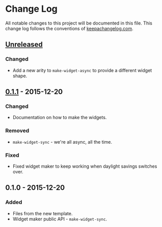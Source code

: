 # Change Log
All notable changes to this project will be documented in this file. This change log follows the conventions of [keepachangelog.com](http://keepachangelog.com/).

## [Unreleased][unreleased]
### Changed
- Add a new arity to `make-widget-async` to provide a different widget shape.

## [0.1.1] - 2015-12-20
### Changed
- Documentation on how to make the widgets.

### Removed
- `make-widget-sync` - we're all async, all the time.

### Fixed
- Fixed widget maker to keep working when daylight savings switches over.

## 0.1.0 - 2015-12-20
### Added
- Files from the new template.
- Widget maker public API - `make-widget-sync`.

[unreleased]: https://github.com/your-name/db/compare/0.1.1...HEAD
[0.1.1]: https://github.com/your-name/db/compare/0.1.0...0.1.1

